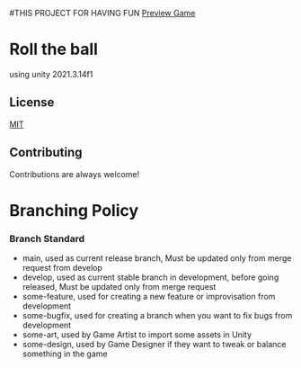 #THIS PROJECT FOR HAVING FUN
[Preview Game](https://movlution.itch.io/roll-the-ball)
# Roll the ball

using unity 2021.3.14f1

## License

[MIT](https://choosealicense.com/licenses/mit/)


## Contributing

Contributions are always welcome!

# Branching Policy

### Branch Standard

- main, used as current release branch,
Must be updated only from merge request from develop
- develop, used as current stable branch in development, before going released,
Must be updated only from merge request
- some-feature, used for creating a new feature or improvisation from development
- some-bugfix, used for creating a branch when you want to fix bugs from development
- some-art, used by Game Artist to import some assets in Unity
- some-design, used by Game Designer if they want to tweak or balance something in the game


